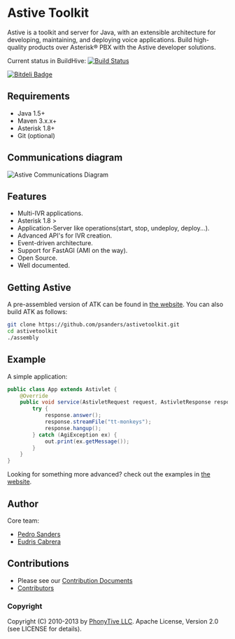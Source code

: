 # Astive Toolkit

Astive is a toolkit and server for Java, with an extensible architecture for developing, maintaining, and deploying voice applications. Build high-quality products over Asterisk® PBX with the Astive developer solutions.

Current status in BuildHive: [![Build Status](https://buildhive.cloudbees.com/job/psanders/job/astivetoolkit/badge/icon)](https://buildhive.cloudbees.com/job/psanders/job/astivetoolkit/)

[![Bitdeli Badge](https://d2weczhvl823v0.cloudfront.net/psanders/astivetoolkit/trend.png)](https://bitdeli.com/free "Bitdeli Badge")

## Requirements

* Java 1.5+
* Maven 3.x.x+
* Asterisk 1.8+
* Git (optional)

## Communications diagram

![Astive Communications Diagram](http://astivetoolkit.org/data/uploads/astive_communications_diagram.png)

## Features 

* Multi-IVR applications.
* Asterisk 1.8 >
* Application-Server like operations(start, stop, undeploy, deploy...).
* Advanced API's for IVR creation.
* Event-driven architecture.
* Support for FastAGI (AMI on the way).
* Open Source.
* Well documented.

## Getting Astive

A pre-assembled version of ATK can be found in [the website](http://astivetoolkit.org/downloads). You can also build ATK as follows:

```bash
git clone https://github.com/psanders/astivetoolkit.git
cd astivetoolkit
./assembly
```

## Example

A simple application:

```java
public class App extends Astivlet {
    @Override
    public void service(AstivletRequest request, AstivletResponse response) {
        try {
            response.answer();
            response.streamFile("tt-monkeys");
            response.hangup();
        } catch (AgiException ex) {
            out.print(ex.getMessage());
        }
    }
}
```

Looking for something more advanced? check out the examples in [the website](http://astivetoolkit.org/downloads).

## Author

Core team:

* [Pedro Sanders](https://github.com/psanders)
* [Eudris Cabrera](https://github.com/ecabrerar)

## Contributions
* Please see our [Contribution Documents](https://github.com/psanders/astivetoolkit/blob/dev/CONTRIBUTING.md) 
* [Contributors](https://github.com/psanders/astivetoolkit/contributors)


### Copyright

Copyright (C) 2010-2013 by [PhonyTive LLC](http://phonytive.com). Apache License, Version 2.0 (see LICENSE for details).
